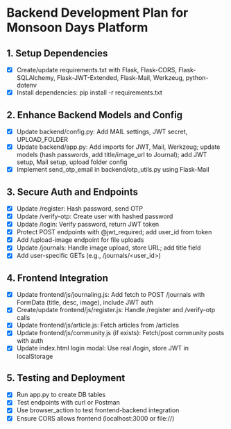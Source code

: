 # Backend Development Plan for Monsoon Days Platform

## 1. Setup Dependencies
- [x] Create/update requirements.txt with Flask, Flask-CORS, Flask-SQLAlchemy, Flask-JWT-Extended, Flask-Mail, Werkzeug, python-dotenv
- [x] Install dependencies: pip install -r requirements.txt

## 2. Enhance Backend Models and Config
- [x] Update backend/config.py: Add MAIL settings, JWT secret, UPLOAD_FOLDER
- [x] Update backend/app.py: Add imports for JWT, Mail, Werkzeug; update models (hash passwords, add title/image_url to Journal); add JWT setup, Mail setup, upload folder config
- [x] Implement send_otp_email in backend/otp_utils.py using Flask-Mail

## 3. Secure Auth and Endpoints
- [x] Update /register: Hash password, send OTP
- [x] Update /verify-otp: Create user with hashed password
- [x] Update /login: Verify password, return JWT token
- [x] Protect POST endpoints with @jwt_required; add user_id from token
- [x] Add /upload-image endpoint for file uploads
- [x] Update /journals: Handle image upload, store URL; add title field
- [x] Add user-specific GETs (e.g., /journals/<user_id>)

## 4. Frontend Integration
- [x] Update frontend/js/journaling.js: Add fetch to POST /journals with FormData (title, desc, image), include JWT auth
- [x] Create/update frontend/js/register.js: Handle /register and /verify-otp calls
- [x] Update frontend/js/article.js: Fetch articles from /articles
- [x] Update frontend/js/community.js (if exists): Fetch/post community posts with auth
- [x] Update index.html login modal: Use real /login, store JWT in localStorage

## 5. Testing and Deployment
- [x] Run app.py to create DB tables
- [x] Test endpoints with curl or Postman
- [x] Use browser_action to test frontend-backend integration
- [x] Ensure CORS allows frontend (localhost:3000 or file://)
